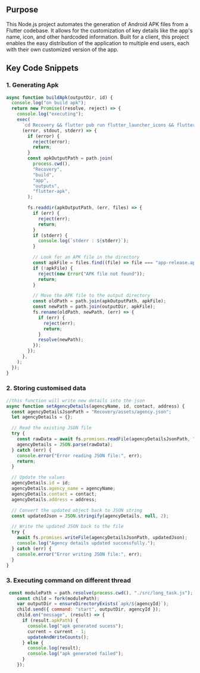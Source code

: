 ## Purpose


This Node.js project automates the generation of Android APK files from a Flutter codebase. It allows for the customization of key details like the app's name, icon, and other hardcoded information. Built for a client, this project enables the easy distribution of the application to multiple end users, each with their own customized version of the app.




## Key Code Snippets

### 1. Generating Apk

```javascript
async function buildApk(outputDir, id) {
  console.log("on build apk");
  return new Promise((resolve, reject) => {
    console.log("executing");
    exec(
      `cd Recovery && flutter pub run flutter_launcher_icons && flutter pub run change_app_package_name:main com.starkin.recovery${id} && flutter build apk`,
      (error, stdout, stderr) => {
        if (error) {
          reject(error);
          return;
        }
        const apkOutputPath = path.join(
          process.cwd(),
          "Recovery",
          "build",
          "app",
          "outputs",
          "flutter-apk",
        );

        fs.readdir(apkOutputPath, (err, files) => {
          if (err) {
            reject(err);
            return;
          }
          if (stderr) {
            console.log(`stderr : ${stderr}`);
          }

          // Look for an APK file in the directory
          const apkFile = files.find((file) => file === "app-release.apk");
          if (!apkFile) {
            reject(new Error("APK file not found"));
            return;
          }

          // Move the APK file to the output directory
          const oldPath = path.join(apkOutputPath, apkFile);
          const newPath = path.join(outputDir, apkFile);
          fs.rename(oldPath, newPath, (err) => {
            if (err) {
              reject(err);
              return;
            }
            resolve(newPath);
          });
        });
      },
    );
  });
}
```

### 2. Storing customised data

```javascript
//this function will write new details into the json
async function setAgencyDetails(agencyName, id, contact, address) {
  const agencyDetailsJsonPath = "Recovery/assets/agency.json";
  let agencyDetails = {};

  // Read the existing JSON file
  try {
    const rawData = await fs.promises.readFile(agencyDetailsJsonPath, "utf8");
    agencyDetails = JSON.parse(rawData);
  } catch (err) {
    console.error("Error reading JSON file:", err);
    return;
  }

  // Update the values
  agencyDetails.id = id;
  agencyDetails.agency_name = agencyName;
  agencyDetails.contact = contact;
  agencyDetails.address = address;

  // Convert the updated object back to JSON string
  const updatedJson = JSON.stringify(agencyDetails, null, 2);

  // Write the updated JSON back to the file
  try {
    await fs.promises.writeFile(agencyDetailsJsonPath, updatedJson);
    console.log("Agency details updated successfully.");
  } catch (err) {
    console.error("Error writing JSON file:", err);
  }
}
```

### 3. Executing command on different thread

```javascript
 const modulePath = path.resolve(process.cwd(), "./src/long_task.js");
    const child = fork(modulePath);
    var outputDir = ensureDirectoryExists(`apk/${agencyId}`);
    child.send({ command: "start", outputDir, agencyId });
    child.on("message", (result) => {
      if (result.apkPath) {
        console.log("apk generated sucess");
        current = current - 1;
        updateAndWriteCounts();
      } else {
        console.log(result);
        console.log("apk generated failed");
      }
    });
```

